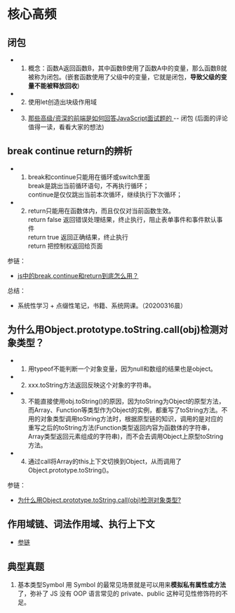 # 核心高频

## 闭包
* 1. 概念：函数A返回函数B，其中函数B使用了函数A中的变量，那么函数B就被称为闭包。(嵌套函数使用了父级中的变量，它就是闭包，**导致父级的变量不能被释放回收**)
* 2. 使用let创造出块级作用域
* 3. [那些高级/资深的前端是如何回答JavaScript面试题的 ](https://juejin.cn/post/6971727286856843295) -- 闭包 (后面的评论值得一读，看看大家的想法)

## break continue return的辨析
* 1. break和continue只能用在循环或switch里面  
     break是跳出当前循环语句，不再执行循环；  
     continue是仅仅跳出当前本次循环，继续执行下次循环；  
* 2. return只能用在函数体内，而且仅仅对当前函数生效。  
     return false 返回错误处理结果，终止执行，阻止表单事件和事件默认事件  
     return true 返回正确结果，终止执行  
     return 把控制权返回给页面 

参链：
* [js中的break,continue和return到底怎么用？](https://www.cnblogs.com/roashley/p/7752401.html) 

总结：
* 系统性学习 + 点缀性笔记，书籍、系统网课。（20200316晨）

## 为什么用Object.prototype.toString.call(obj)检测对象类型？
* 1. 用typeof不能判断一个对象变量，因为null和数组的结果也是object。
* 2. xxx.toString方法返回反映这个对象的字符串。
* 3. 不能直接使用obj.toString()的原因，因为toString为Object的原型方法，而Array、Function等类型作为Object的实例，都重写了toString方法。不用的对象类型调用toString方法时，根据原型链的知识，调用的是对应的重写之后的toString方法(Function类型返回内容为函数体的字符串，Array类型返回元素组成的字符串)，而不会去调用Object上原型toString方法。
* 4. 通过call将Array的this上下文切换到Object，从而调用了Object.prototype.toString()。

参链：
* [为什么用Object.prototype.toString.call(obj)检测对象类型?](https://www.cnblogs.com/youhong/p/6209054.html)

## 作用域链、词法作用域、执行上下文
* [参链](https://yhlben.com/blog/js-principle.html)

## 典型真题
1. 基本类型Symbol
用 Symbol 的最常见场景就是可以用来**模拟私有属性或方法**了，弥补了 JS 没有 OOP 语言常见的 private、public 这种可见性修饰符的不足。